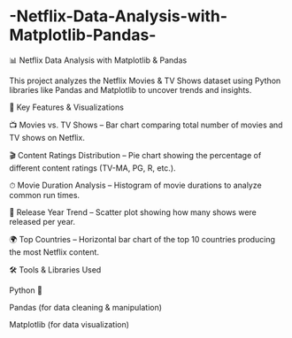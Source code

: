 # -Netflix-Data-Analysis-with-Matplotlib-Pandas-
📊 Netflix Data Analysis with Matplotlib & Pandas

This project analyzes the Netflix Movies & TV Shows dataset using Python libraries like Pandas and Matplotlib to uncover trends and insights.

🔹 Key Features & Visualizations

📺 Movies vs. TV Shows – Bar chart comparing total number of movies and TV shows on Netflix.

🎬 Content Ratings Distribution – Pie chart showing the percentage of different content ratings (TV-MA, PG, R, etc.).

⏱ Movie Duration Analysis – Histogram of movie durations to analyze common run times.

📅 Release Year Trend – Scatter plot showing how many shows were released per year.

🌍 Top Countries – Horizontal bar chart of the top 10 countries producing the most Netflix content.

🛠 Tools & Libraries Used

Python 🐍

Pandas (for data cleaning & manipulation)

Matplotlib (for data visualization)

